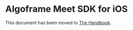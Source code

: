 # Algoframe Meet SDK for iOS

This document has been moved to [The Handbook](https://algoframe.github.io/handbook/docs/dev-guide/dev-guide-ios-sdk).
